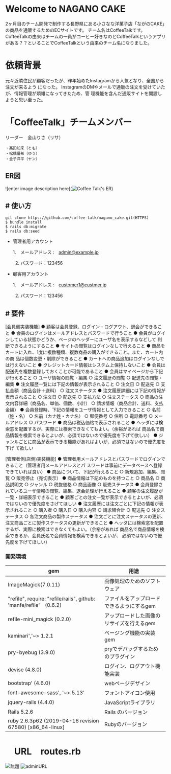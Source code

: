 
# Welcome to  NAGANO CAKE

2ヶ月目のチーム開発で制作する長野県にある小さなな洋菓子店「ながのCAKE」の商品を通販するためのECサイトです。
チーム名はCoffeeTalkです。CoffeeTalkの由来はチームの一員がコーヒー好きなのとCoffeeTalkというアプリがある？？といることでCoffeeTalkという由来のチーム名になりました。

# 依頼背景
元々近隣住民が顧客だったが、昨年始めたInstagramから人気となり、全国から注文が来るよう になった。 InstagramのDMやメールで通販の注文を受けていたが、情報管理が煩雑になってきたため、管 理機能を含んだ通販サイトを開設しようと思い至った。

# 「CoffeeTalk」チームメンバー
リーダー　金山りさ（リサ）
	
	・高田知来（とも）
	・松橋優希（ゆう）
	・金子洋平（ヤン）
## ER図
![enter image description here](![Coffee Talk's ER](https://user-images.githubusercontent.com/85179281/130900600-932b6cc0-e9b6-4170-b045-497c24887fc0.png))

## # 使い方

    git clone https://github.com/coffee-talk/nagano_cake.git(HTTPS)
    $ bundle install
    $ rails db:migrate
    $ rails db:seed

 - 管理者用アカウント
	 
	 1.　メールアドレス :　admin@example.jp
	 
	 2.	パスワード：123456
 - 顧客用アカウント
	 
	 1.　メールアドレス :　customer1@custmer.jp
	 
	 2.	パスワード：123456


## # 要件

[会員側実装機能]
● 顧客は会員登録、ログイン・ログアウト、退会ができること
● 会員のログインはメールアドレスとパスワードで行うこと
● 会員がログインしている状態かどうか、ページのヘッダーにユーザ名を表示するなどして
判断できるようにすること
● サイトの閲覧はログインなしで行えること
● 商品をカートに入れ、1度に複数種類、複数商品の購入ができること。また、カート内の商
品は個数変更・削除ができること
● カートへの商品追加はログインなしでは行えないこと
● クレジットカード情報はシステム上保持しないこと
● 会員は配送先を複数登録しておくことが可能であること
● 会員はマイページから下記が行えること
○ ユーザ情報の閲覧・編集
○ 注文履歴の閲覧
○ 配送先の閲覧・編集
● 注文履歴一覧には下記の情報が表示されること
○ 注文日
○ 配送先
○ 支払金額（商品合計＋送料）
○ 注文ステータス
● 注文履歴詳細には下記の情報が表示されること
○ 注文日
○ 配送先
○ 支払方法
○ 注文ステータス
○ 商品の注文内容詳細（商品名、単価、個数、小計）
○ 請求情報（商品合計、送料、支払金額）
● 会員登録時、下記の情報をユーザ情報として入力できること
○ 名前（姓・名）
○ 名前（カナ姓・カナ名）
○ 郵便番号
○ 住所
○ 電話番号
○ メールアドレス
○ パスワード
● 商品は税込価格で表示されること
● ヘッダには検索窓を配置するが、実際には検索できなくてもよい。（余裕があれば
商品名で商品情報を検索できるとよいが、必須ではないので優先度を下げて欲しい）
● ジャンルごとに商品が表示できる機能があればよいが、必須ではないので優先度を下げ
て欲しい

[管理者側(店側)実装機能]
● 管理者用メールアドレスとパスワードでログインできること（管理者用メールアドレスとパ
スワードは事前にデータベースへ登録できていれば良い）
● 商品について、下記が行えること
○ 新規追加、編集、閲覧
○ 販売停止（売切表示）
● 商品情報は下記のものを持つこと
○ 商品名
○ 商品説明文
○ ジャンル
○ 税抜価格
○ 商品画像
○ 販売ステータス
● 会員登録されているユーザ情報の閲覧、編集、退会処理が行えること
● 顧客の注文履歴が一覧・詳細表示できること
● 顧客ごとの注文一覧が表示できるとよいが、必須ではないので優先度をさげてほしい
● 注文履歴には注文ごとに下記の情報が表示されること
○ 購入者
○ 購入日
○ 購入内容
○ 請求額合計
○ 配送先
○ 注文ステータス
○ 各注文商品の製作ステータス
● 注文ごとに注文ステータスの更新、注文商品ごとに製作ステータスの更新ができること
● ヘッダには検索窓を配置するが、実際に検索はできなくてもよい。（余裕があれば
商品名で商品情報を検索できるか、会員氏名で会員情報を検索できるとよいが、
必須ではないので優先度を下げてほしい）

### 開発環境
| gem  | 用途 |
|--|--|
| ImageMagick(7.0.11) |画像処理のためのソフトウェア|
|"refile", require: "refile/rails", github: 'manfe/refile'　(0.6.2)|ファイルをアップロードできるようにするgem|
|refile-mini_magick (0.2.0)|アップロードした画像のリサイズを行えるgem|
|kaminari','~> 1.2.1|ページング機能の実装gem|
|pry-byebug (3.9.0)|pryでデバッグするためのプラグイン|
|devise (4.8.0)|ログイン、ログアウト機能実装|
|bootstrap' (4.6.0)|webページデザイン|
|font-awesome-sass', '~> 5.13'|フォントアイコン使用|
|jquery-rails (4.4.0)|JavaScriptライブラリ|
|Rails 5.2.6|Rails のバージョン|
ruby 2.6.3p62 (2019-04-16 revision 67580) [x86_64-linux]|Rubyのバージョン|


# 　URL　routes.rb

![無題](https://user-images.githubusercontent.com/85179281/130906713-987338fe-d417-4353-a6f0-e601882d9de2.png)
![adminURL](https://user-images.githubusercontent.com/85179281/130906770-19d97fe3-28ed-41c5-ac91-5eebc74786c9.png)
